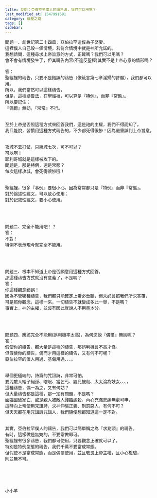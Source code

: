 ```yaml
---
title: 發問：亞伯拉罕僕人的禱告法，我們可以用嗎？
last_modified_at: 1547991681
category: 成聖之路
tags: []
sidebar: 
---
```


<p>問題一、創世記第二十四章，亞伯拉罕遣僕為子娶妻。<br/>這裡僕人自己設一個情境，若符合情境中就是神所允諾的。<br/>我想請問，這種尋求上帝旨意的方式，正確嗎？我們可以用嗎？<br/>會不會有情境發生了，但其禱告內容(不違反聖經)其實不是上帝心意的情形嗎？<br/><br/><!--more-->答：<br/>聖經裡的禱告，只要不是錯誤的禱告（像箴言第七章淫婦的許願），我們都可以用。<br/>所以，我們當然可以這樣禱告，<br/>但是，這種禱告法，在聖經裡，可以算是『特例』，而非『常態』。<br/>所以要記住：<br/>『偶爾』無妨，『常常』不行。<br/> <br/><br/>至於上帝是否照這種方式來回答我們，這是祂的主權，我們不得而知了。<br/>我只能說，習慣用這種方式禱告的，不少都死得很慘！因為嚴重誤判上帝旨意。<br/> <br/><br/>攻城不去打仗，只繞城七次，可不可以？<br/>可以啊！<br/>耶利哥城就是這樣被攻下的。<br/>問題是，那是特例，還是常態？<br/>每次這樣攻城，會死得很慘哦！<br/> <br/><br/>聖經裡，很多『事例』要很小心，因為常常都只是『特例』而非『常態』。<br/>對於論述性經文，可以放心使用；<br/>對於記敘性經文，要小心使用。<br/><br/><br/><br/><br/>問題二、完全不能用吧！？<br/>答：<br/>不對！<br/>特例不表示現今就完全不能用。<br/> <br/> <br/><br/><br/>問題三、根本不知道上帝是否願意用這種方式回答， <br/>那這種禱告方式就沒有意義了，不是嗎？<br/>答：<br/>你這種觀念錯誤！<br/>因為不管哪種禱告，我們都只能確定上帝必垂聽，但未必會照我們所求答覆，<br/>可是照你觀念，這樣一來，一切禱告不就變成多此一舉，不是嗎？<br/>事實上，神的主權，並沒有因此就說人不用盡本分。<br/> <br/> <br/><br/><br/>問題四、應該完全不能用(誤判機率太高)，為何您說『偶爾』無妨呢？<br/>答：<br/>假使你的禱告，都大量是這種的禱告，那誤判機會不高才怪。<br/>但假使你的禱告，偶而才用這樣的禱告，又有何不可呢？<br/>亞伯拉罕的僕人用過、基甸用過、、、。<br/> <br/><br/>舉個更極端的，詩篇的咒詛詩，非常可怕，<br/>要咒敵人絕子絕孫、瞎眼、當乞丐、嬰兒被殺、太太淪為妓女、、、，<br/>這種禱告，偶一為之，又有何妨？<br/>但大量禱告都是這種，那一定有問題，不是嗎？<br/>面臨國破家亡、或是親人被敵人殘酷虐殺，內心充滿悲痛無處可申，<br/>這時向上帝使用咒詛詩，求神伸張正義、刑罰惡人，有何不可？<br/>但天天都在用咒詛詩咒詛人，我們隨便想都知道這一定不對。<br/><br/><br/>其實，亞伯拉罕僕人的禱告，我們可以簡單稱之為『求兆頭』的禱告。<br/>有時，這樣做是無妨的，不要常做即可。<br/>聖經裡有很多禱告，我們都可使用，只要觀念正確就可以了。<br/>特別是特例型態的禱告，我們千萬不要當成常態。<br/>但假使不是當成常態，而是偶爾使用，並且敬畏上帝主權，且小心檢驗，<br/>則並無不可。<br/><br/><br/><br/><br/><br/>小小羊<br/><br/><br/><br/>
</p>